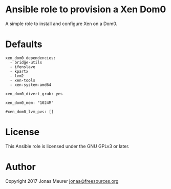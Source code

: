 # Ansible role to provision a Xen Dom0

A simple role to install and configure Xen on a Dom0.

# Defaults

```
xen_dom0_dependencies:
  - bridge-utils
  - ifenslave
  - kpartx
  - lvm2
  - xen-tools
  - xen-system-amd64

xen_dom0_divert_grub: yes

xen_dom0_mem: "1024M"

#xen_dom0_lvm_pvs: []
```

# License

This Ansible role is licensed under the GNU GPLv3 or later.

# Author

Copyright 2017 Jonas Meurer <jonas@freesources.org>
